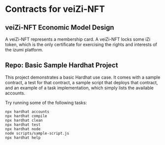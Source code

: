 # Contracts for veiZi-NFT

## veiZi-NFT Economic Model Design

A veiZi-NFT represents a membership card. A veiZi-NFT locks some iZi token, which is the only certificate for exercising the rights and interests of the izumi platform.



## Repo: Basic Sample Hardhat Project

This project demonstrates a basic Hardhat use case. It comes with a sample contract, a test for that contract, a sample script that deploys that contract, and an example of a task implementation, which simply lists the available accounts.

Try running some of the following tasks:

```shell
npx hardhat accounts
npx hardhat compile
npx hardhat clean
npx hardhat test
npx hardhat node
node scripts/sample-script.js
npx hardhat help
```

